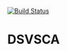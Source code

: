 [![Build Status](https://travis-ci.org/DSVSCA/DSVSCA.svg?branch=master)](https://travis-ci.org/DSVSCA/DSVSCA)

# DSVSCA
